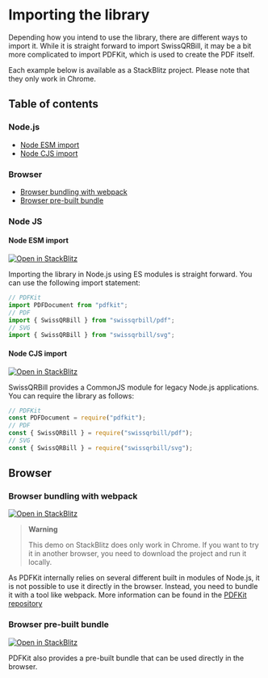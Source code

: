 
# Importing the library

Depending how you intend to use the library, there are different ways to import it. While it is straight forward to import SwissQRBill, it may be a bit more complicated to import PDFKit, which is used to create the PDF itself.

Each example below is available as a StackBlitz project. Please note that they only work in Chrome.

## Table of contents

### Node.js

- [Node ESM import](node-esm-import)
- [Node CJS import](node-cjs-import)

### Browser

- [Browser bundling with webpack](browser-bundling-with-webpack)
- [Browser pre-built bundle](browser-prebuilt-bundle)

### Node JS

#### Node ESM import

[![Open in StackBlitz](https://img.shields.io/badge/%E2%9A%A1%EF%B8%8E_Open_in_StackBlitz-1374ef?style=flat-square)
][node esm javascript]

Importing the library in Node.js using ES modules is straight forward. You can use the following import statement:

```ts
// PDFKit
import PDFDocument from "pdfkit";
// PDF
import { SwissQRBill } from "swissqrbill/pdf";
// SVG
import { SwissQRBill } from "swissqrbill/svg";
```

#### Node CJS import

[![Open in StackBlitz](https://img.shields.io/badge/%E2%9A%A1%EF%B8%8E_Open_in_StackBlitz-1374ef?style=flat-square)
][node cjs javascript]

SwissQRBill provides a CommonJS module for legacy Node.js applications. You can require the library as follows:

```ts
// PDFKit
const PDFDocument = require("pdfkit");
// PDF
const { SwissQRBill } = require("swissqrbill/pdf");
// SVG
const { SwissQRBill } = require("swissqrbill/svg");
```

## Browser

### Browser bundling with webpack

[![Open in StackBlitz](https://img.shields.io/badge/%E2%9A%A1%EF%B8%8E_Open_in_StackBlitz-1374ef?style=flat-square)
][browser bundling with webpack]

> **Warning**
>
> This demo on StackBlitz does only work in Chrome. If you want to try it in another browser, you need to download the project and run it locally.

As PDFKit internally relies on several different built in modules of Node.js, it is not possible to use it directly in the browser. Instead, you need to bundle it with a tool like webpack. More information can be found in the [PDFKit repository](https://github.com/foliojs/pdfkit/tree/master/examples/webpack)

### Browser pre-built bundle

[![Open in StackBlitz](https://img.shields.io/badge/%E2%9A%A1%EF%B8%8E_Open_in_StackBlitz-1374ef?style=flat-square)
][browser pre-built bundle]

PDFKit also provides a pre-built bundle that can be used directly in the browser.

[node esm javascript]: https://stackblitz.com/fork/github/schoero/swissqrbill/tree/v4/examples/node-esm-javascript?file=src%2Fsvg.js,src%2Fpdf.js&title=SwissQRBill%20Node%20ESM%20JavaScript&startScript=generate
[node cjs javascript]: https://stackblitz.com/fork/github/schoero/swissqrbill/tree/v4/examples/node-cjs-javascript?file=src%2Fsvg.js,src%2Fpdf.js&title=SwissQRBill%20Node%CJS%20JavaScript&startScript=generate
[browser bundling with webpack]: https://stackblitz.com/fork/github/schoero/swissqrbill/tree/v4/examples/browser-bundling-with-webpack?file=src%2Fpdf.js&title=Browser&20bundling%20with%20webpack&startScript=start
[browser pre-built bundle]: https://stackblitz.com/fork/github/schoero/swissqrbill/tree/v4/examples/browser-pre-built-bundle
